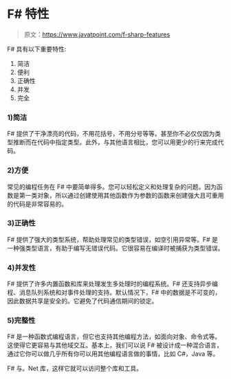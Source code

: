 # F# 特性

> 原文：<https://www.javatpoint.com/f-sharp-features>

F# 具有以下重要特性:

1.  简洁
2.  便利
3.  正确性
4.  并发
5.  完全

### 1)简洁

F# 提供了干净漂亮的代码，不用花括号，不用分号等等。甚至你不必仅仅因为类型推断而在代码中指定类型。此外，与其他语言相比，您可以用更少的行来完成代码。

### 2)方便

常见的编程任务在 F# 中要简单得多。您可以轻松定义和处理复杂的问题。因为函数是第一类对象，所以通过创建使用其他函数作为参数的函数来创建强大且可重用的代码是非常容易的。

### 3)正确性

F# 提供了强大的类型系统，帮助处理常见的类型错误，如空引用异常等。F# 是一种强类型语言，有助于编写无错误代码。它很容易在编译时被捕获为类型错误。

### 4)并发性

F# 提供了许多内置函数和库来处理发生多处理时的编程系统。F# 还支持异步编程、消息队列系统和对事件处理的支持。默认情况下，F# 中的数据是不可变的，因此数据共享是安全的。它避免了代码通信期间的锁定。

### 5)完整性

F# 是一种函数式编程语言，但它也支持其他编程方法，如面向对象、命令式等。这使得它更容易与其他域交互。基本上，我们可以说 F# 被设计成一种混合语言，通过它你可以做几乎所有你可以用其他编程语言做的事情，比如 C#，Java 等。

F# 与。Net 库，这样它就可以访问整个库和工具。